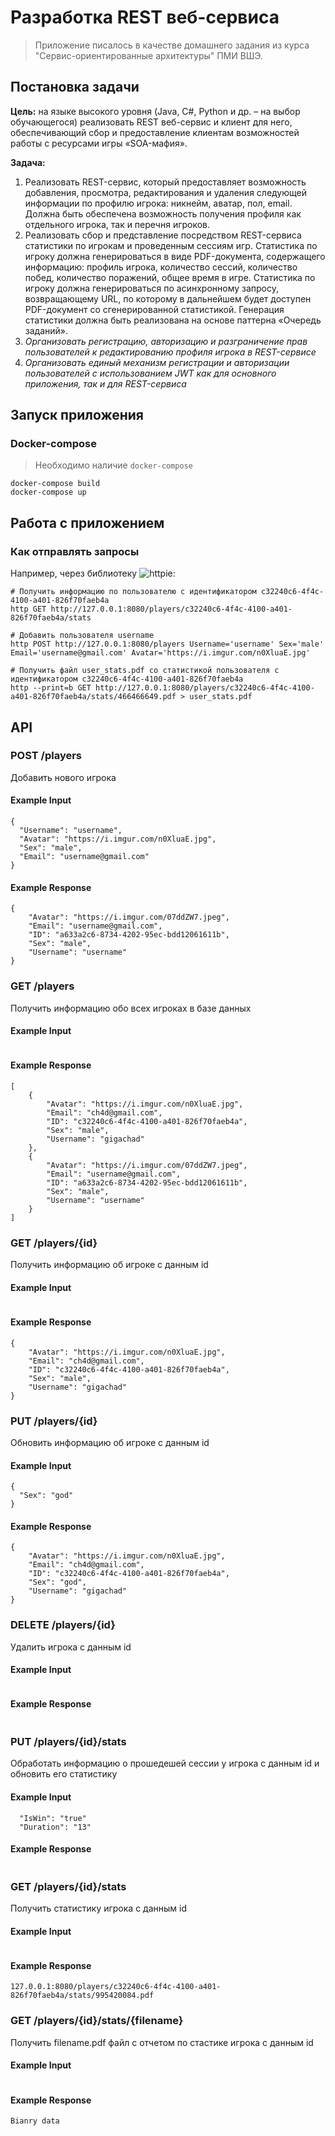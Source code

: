 # Разработка REST веб-сервиса
> Приложение писалось в качестве домашнего задания из курса "Сервис-ориентированные архитектуры" ПМИ ВШЭ.

## Постановка задачи

**Цель:** на языке высокого уровня (Java, C#, Python и др. – на выбор обучающегося) реализовать REST веб-сервис и клиент для него, обеспечивающий сбор и предоставление клиентам возможностей работы с ресурсами игры «SOA-мафия».  

**Задача:** 
1. Реализовать REST-сервис, который предоставляет возможность добавления, просмотра, редактирования и удаления следующей информации по профилю игрока: никнейм, аватар, пол, email. Должна быть обеспечена возможность получения профиля как отдельного игрока, так и перечня игроков.
2. Реализовать сбор и представление посредством REST-сервиса статистики по игрокам и проведенным сессиям игр. Статистика по игроку должна генерироваться в виде PDF-документа, содержащего информацию: профиль игрока, количество сессий, количество побед, количество поражений, общее время в игре. Статистика по игроку должна генерироваться по асинхронному запросу, возвращающему URL, по которому в дальнейшем будет доступен PDF-документ со сгенерированной статистикой. Генерация статистики должна быть реализована на основе паттерна «Очередь заданий».
3. *Организовать регистрацию, авторизацию и разграничение прав пользователей к редактированию профиля игрока в REST-сервисе*
4. *Организовать единый механизм регистрации и авторизации пользователей с использованием JWT как для основного приложения, так и для REST-сервиса*

## Запуск приложения 
### Docker-compose
> Необходимо наличие `docker-compose`

```
docker-compose build
docker-compose up
```

## Работа с приложением 

### Как отправлять запросы

Например, через библиотеку ![httpie](https://httpie.io/):
```
# Получить информацию по пользователю с идентификатором c32240c6-4f4c-4100-a401-826f70faeb4a
http GET http://127.0.0.1:8080/players/c32240c6-4f4c-4100-a401-826f70faeb4a/stats

# Добавить пользователя username
http POST http://127.0.0.1:8080/players Username='username' Sex='male' Email='username@gmail.com' Avatar='https://i.imgur.com/n0XluaE.jpg'

# Получить файл user_stats.pdf со статистикой пользователя с идентификатором c32240c6-4f4c-4100-a401-826f70faeb4a
http --print=b GET http://127.0.0.1:8080/players/c32240c6-4f4c-4100-a401-826f70faeb4a/stats/466466649.pdf > user_stats.pdf
```

## API
### POST /players
Добавить нового игрока
#### Example Input
```
{
  "Username": "username",
  "Avatar": "https://i.imgur.com/n0XluaE.jpg",
  "Sex": "male",
  "Email": "username@gmail.com"
}
```
#### Example Response
```
{
    "Avatar": "https://i.imgur.com/07ddZW7.jpeg",
    "Email": "username@gmail.com",
    "ID": "a633a2c6-8734-4202-95ec-bdd12061611b",
    "Sex": "male",
    "Username": "username"
}
```

### GET /players
Получить информацию обо всех игроках в базе данных
#### Example Input
```
```
#### Example Response
```
[
    {
        "Avatar": "https://i.imgur.com/n0XluaE.jpg",
        "Email": "ch4d@gmail.com",
        "ID": "c32240c6-4f4c-4100-a401-826f70faeb4a",
        "Sex": "male",
        "Username": "gigachad"
    },
    {
        "Avatar": "https://i.imgur.com/07ddZW7.jpeg",
        "Email": "username@gmail.com",
        "ID": "a633a2c6-8734-4202-95ec-bdd12061611b",
        "Sex": "male",
        "Username": "username"
    }
]
```

### GET /players/{id}
Получить информацию об игроке с данным id
#### Example Input
```
```
#### Example Response
```
{
    "Avatar": "https://i.imgur.com/n0XluaE.jpg",
    "Email": "ch4d@gmail.com",
    "ID": "c32240c6-4f4c-4100-a401-826f70faeb4a",
    "Sex": "male",
    "Username": "gigachad"
}
```

### PUT /players/{id}
Обновить информацию об игроке с данным id
#### Example Input
```
{
  "Sex": "god"
}
```
#### Example Response
```
{
    "Avatar": "https://i.imgur.com/n0XluaE.jpg",
    "Email": "ch4d@gmail.com",
    "ID": "c32240c6-4f4c-4100-a401-826f70faeb4a",
    "Sex": "god",
    "Username": "gigachad"
}
```

### DELETE /players/{id}
Удалить игрока с данным id
#### Example Input
```
```
#### Example Response
```
```

### PUT /players/{id}/stats 
Обработать информацию о прошедешей сессии у игрока с данным id и обновить его статистику
#### Example Input
```
  "IsWin": "true"
  "Duration": "13"
```
#### Example Response
```
```

### GET /players/{id}/stats
Получить статистику игрока с данным id
#### Example Input
```
```
#### Example Response
```
127.0.0.1:8080/players/c32240c6-4f4c-4100-a401-826f70faeb4a/stats/995420084.pdf
```

### GET /players/{id}/stats/{filename}
Получить filename.pdf файл с отчетом по стастике игрока с данным id
#### Example Input
```
```
#### Example Response
```
Bianry data
```
